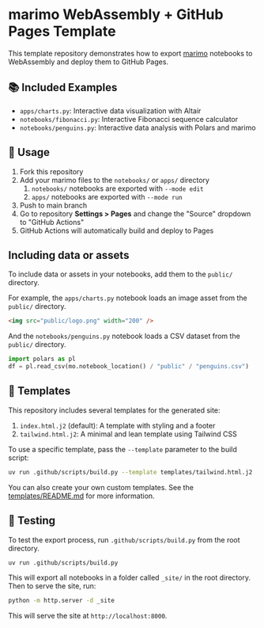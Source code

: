 # marimo WebAssembly + GitHub Pages Template

This template repository demonstrates how to export [marimo](https://marimo.io) notebooks to WebAssembly and deploy them to GitHub Pages.

## 📚 Included Examples

- `apps/charts.py`: Interactive data visualization with Altair
- `notebooks/fibonacci.py`: Interactive Fibonacci sequence calculator
- `notebooks/penguins.py`: Interactive data analysis with Polars and marimo

## 🚀 Usage

1. Fork this repository
2. Add your marimo files to the `notebooks/` or `apps/` directory
   1. `notebooks/` notebooks are exported with `--mode edit`
   2. `apps/` notebooks are exported with `--mode run`
3. Push to main branch
4. Go to repository **Settings > Pages** and change the "Source" dropdown to "GitHub Actions"
5. GitHub Actions will automatically build and deploy to Pages

## Including data or assets

To include data or assets in your notebooks, add them to the `public/` directory.

For example, the `apps/charts.py` notebook loads an image asset from the `public/` directory.

```markdown
<img src="public/logo.png" width="200" />
```

And the `notebooks/penguins.py` notebook loads a CSV dataset from the `public/` directory.

```python
import polars as pl
df = pl.read_csv(mo.notebook_location() / "public" / "penguins.csv")
```

## 🎨 Templates

This repository includes several templates for the generated site:

1. `index.html.j2` (default): A template with styling and a footer
2. `tailwind.html.j2`: A minimal and lean template using Tailwind CSS

To use a specific template, pass the `--template` parameter to the build script:

```bash
uv run .github/scripts/build.py --template templates/tailwind.html.j2
```

You can also create your own custom templates. See the [templates/README.md](templates/README.md) for more information.

## 🧪 Testing

To test the export process, run `.github/scripts/build.py` from the root directory.

```bash
uv run .github/scripts/build.py
```

This will export all notebooks in a folder called `_site/` in the root directory. Then to serve the site, run:

```bash
python -m http.server -d _site
```

This will serve the site at `http://localhost:8000`.
